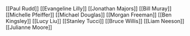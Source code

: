 [[Paul Rudd]]
[[Evangeline Lilly]]
[[Jonathan Majors]]
[[Bill Muray]]
[[Michelle Pfeiffer]]
[[Michael Douglas]]
[[Morgan Freeman]]
[[Ben Kingsley]]
[[Lucy Liu]]
[[Stanley Tucci]]
[[Bruce Willis]]
[[Liam Neeson]]
[[Julianne Moore]]
